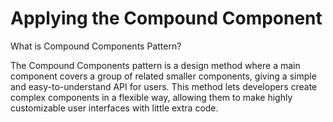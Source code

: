 # Applying the Compound Component

What is Compound Components Pattern?

The Compound Components pattern is a design method where a main component covers a group of related smaller components, giving a simple and easy-to-understand API for users. This method lets developers create complex components in a flexible way, allowing them to make highly customizable user interfaces with little extra code.
